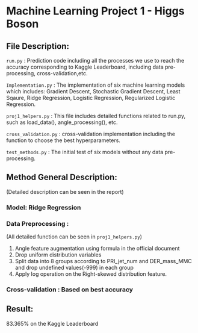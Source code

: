 # Machine Learning Project 1 - Higgs Boson

## File Description:

`run.py` : Prediction code including all the processes we use to reach the accuracy corresponding to Kaggle Leaderboard, including data pre-processing, cross-validation,etc.<br/>

`Implementation.py` : The implementation of six machine learning models which includes:
Gradient Descent, Stochastic Gradient Descent, Least Sqaure, Ridge Regression, Logistic Regression, Regularized Logistic Regression.<br/>

`proj1_helpers.py` : This file includes detailed functions related to run.py, such as load_data(), angle_processing(), etc.<br/>

`cross_validation.py` : cross-validation implementation including the function to choose the best hyperparameters.<br/>

`test_methods.py` : The initial test of six models without any data pre-processing.<br/>

## Method General Description:
(Detailed description can be seen in the report)<br/>
### Model: Ridge Regression
### Data Preprocessing :
(All detailed function can be seen in `proj1_helpers.py`)
1. Angle feature augmentation using formula in the official document
2. Drop uniform distribution variables
3. Split data into 8 groups according to PRI_jet_num and DER_mass_MMC and drop undefined values(-999) in each group
4. Apply log operation on the Right-skewed distribution feature.
### Cross-validation : Based on best accuracy

## Result:
83.365% on the Kaggle Leaderboard
